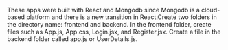 These apps were built with React and Mongodb since Mongodb is a cloud-based platform and there is a new transition in React.Create two folders in the directory name: frontend and backend. In the frontend folder, create files such as App.js, App.css, Login.jsx, and Register.jsx.
Create a file in the backend folder called app.js or UserDetails.js.
